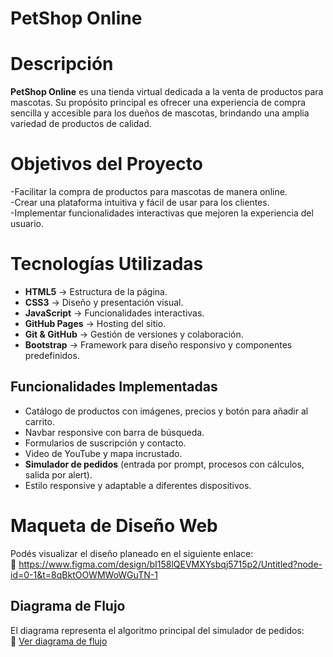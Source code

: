 # PetShop Online  

# Descripción  
**PetShop Online** es una tienda virtual dedicada a la venta de productos para mascotas. Su propósito principal es ofrecer una experiencia de compra sencilla y accesible para los dueños de mascotas, brindando una amplia variedad de productos de calidad.  

# Objetivos del Proyecto  
-Facilitar la compra de productos para mascotas de manera online.  
-Crear una plataforma intuitiva y fácil de usar para los clientes.  
-Implementar funcionalidades interactivas que mejoren la experiencia del usuario.  

# Tecnologías Utilizadas  
- **HTML5** → Estructura de la página.  
- **CSS3** → Diseño y presentación visual.  
- **JavaScript**  → Funcionalidades interactivas.  
- **GitHub Pages** → Hosting del sitio.  
- **Git & GitHub** → Gestión de versiones y colaboración.
- **Bootstrap** → Framework para diseño responsivo y componentes predefinidos.

## Funcionalidades Implementadas
- Catálogo de productos con imágenes, precios y botón para añadir al carrito.
- Navbar responsive con barra de búsqueda.
- Formularios de suscripción y contacto.
- Video de YouTube y mapa incrustado.
- **Simulador de pedidos** (entrada por prompt, procesos con cálculos, salida por alert).
- Estilo responsive y adaptable a diferentes dispositivos. 

# Maqueta de Diseño Web  
Podés visualizar el diseño planeado en el siguiente enlace:  
🔗 https://www.figma.com/design/bI158lQEVMXYsbqj5715p2/Untitled?node-id=0-1&t=8qBktOOWMWoWGuTN-1
  
## Diagrama de Flujo
El diagrama representa el algoritmo principal del simulador de pedidos:  
🔗 [Ver diagrama de flujo](https://drive.google.com/file/d/1q2cqQs6hwAw3JRMInMDA0-t2IE-D9KSC/view?usp=sharing)

